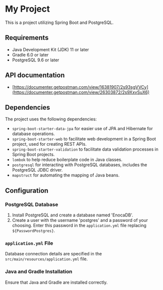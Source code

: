# My Project

This is a project utilizing Spring Boot and PostgreSQL.

## Requirements

- Java Development Kit (JDK) 11 or later
- Gradle 6.0 or later
- PostgreSQL 9.6 or later
 
## API documentation
- [https://documenter.getpostman.com/view/16381907/2s93sgVVCy](https://documenter.getpostman.com/view/26303872/2s9XxvSuX6)

## Dependencies

The project uses the following dependencies:

- `spring-boot-starter-data-jpa` for easier use of JPA and Hibernate for database operations.
- `spring-boot-starter-web` to facilitate web development in a Spring Boot project, used for creating REST APIs.
- `spring-boot-starter-validation` to facilitate data validation processes in Spring Boot projects.
- `lombok` to help reduce boilerplate code in Java classes.
- `postgresql` for interacting with PostgreSQL databases, includes the PostgreSQL JDBC driver.
- `mapstruct` for automating the mapping of Java beans.

## Configuration

### PostgreSQL Database

1. Install PostgreSQL and create a database named 'EnocaDB'.
2. Create a user with the username 'postgres' and a password of your choosing. Enter this password in the `application.yml` file replacing `${PasswordPostgres}`.

### `application.yml` File

Database connection details are specified in the `src/main/resources/application.yml` file.

### Java and Gradle Installation

Ensure that Java and Gradle are installed correctly.
